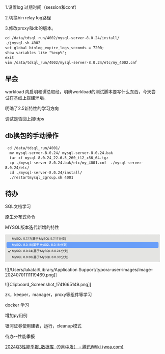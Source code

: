 1.设置log 过期时间（session和conf）

2.切换bin relay log路径

3.修改proxy和db的版本。



```
cd /data/tdsql_run/4002/mysql-server-8.0.24/install/
./jmysql.sh 4002
set global binlog_expire_logs_seconds = 7200;
show variables like "%exp%";
exit
vim /data/tdsql_run/4002/mysql-server-8.0.24/etc/my_4002.cnf
```







## 早会

workload 向启明和谭总取经，明确workload的测试脚本要写什么东西，今天尝试在基线上搭建环境，

明确了2.5新特性的学习方向







调试是否回上报tdps





## db换包的手动操作







``` 
 cd /data/tdsql_run/4001/
  mv mysql-server-8.0.24/ mysql-server-8.0.24.bak
  tar xf mysql-8.0.24_22.6.5_260_tl2_x86_64.tgz
  cp ./mysql-server-8.0.24.bak/etc/my_4001.cnf  ./mysql-server-8.0.24/etc/  
  cd ./mysql-server-8.0.24/install/
  ./restartmysql_cgroup.sh 4001
```









## 待办



SQL文档学习

原生分布式命令

MYSQL版本迭代新增的特性 

![image-20240701111119469](待办.assets/image-20240701111119469.png)

![[/Users/lukatai/Library/Application Support/typora-user-images/image-20240701111119469.png]]

![[Clipboard_Screenshot_1741665149.png]]

zk，keeper，manager，proxy等组件等学习

docker 学习





增加py用例

银河证券使用建表，运行，cleanup模式







待办--性能季报

[2024Q3性能季报_数据库（9月中发） - 腾讯iWiki (woa.com)](https://iwiki.woa.com/p/4011939411)

